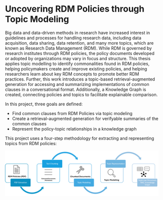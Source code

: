 # Uncovering RDM Policies through Topic Modeling

Big data and data-driven methods in research have increased interest in guidelines and processes for handling research data, including data acquisition, data sharing, data retention, and many more topics, which are known as Research Data Management (RDM). While RDM is governed by research institutes through RDM policies, the policy documents developed or adopted by organizations may vary in focus and structure. This thesis applies topic modelling to identify commonalities found in RDM policies, helping policymakers create and improve existing policies, and helping researchers learn about key RDM concepts to promote better RDM practices. Further, this work introduces a topic-based retrieval-augmented generation for accessing and summarizing implementations of common clauses in a conversational format. Additionally, a Knowledge Graph is created, connecting policies and topics to facilitate explainable comparison.

In this project, three goals are defined:

- Find common clauses from RDM Policies via topic modeling
- Create a retrieval-augmented generation for verifyable summaries of the common clauses
- Represent the policy-topic relationships in a knowledge graph

This project uses a four-step methodology for extracting and representing topics from RDM policies:

<picture>
  <source media="(prefers-color-scheme: dark)" srcset="https://raw.githubusercontent.com/jonasybei/uncovering-rdm-policies-through-topic-modeling/refs/heads/new/docs/img/methodology_dark_mode.png">
  <source media="(prefers-color-scheme: light)" srcset="https://raw.githubusercontent.com/jonasybei/uncovering-rdm-policies-through-topic-modeling/refs/heads/new/docs/img/methodology.png">
  <img alt="The methodology of the project." src="https://raw.githubusercontent.com/jonasybei/uncovering-rdm-policies-through-topic-modeling/refs/heads/new/docs/img/methodology.png">
</picture>
